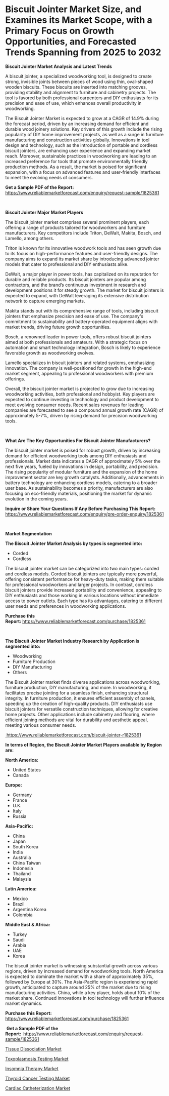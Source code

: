<p><h1>Biscuit Jointer Market Size, and Examines its Market Scope, with a Primary Focus on Growth Opportunities, and Forecasted Trends Spanning from 2025 to 2032</h1></p><p><strong>Biscuit Jointer Market Analysis and Latest Trends</strong></p>
<p><p>A biscuit jointer, a specialized woodworking tool, is designed to create strong, invisible joints between pieces of wood using thin, oval-shaped wooden biscuits. These biscuits are inserted into matching grooves, providing stability and alignment to furniture and cabinetry projects. The tool is favored by both professional carpenters and DIY enthusiasts for its precision and ease of use, which enhances overall productivity in woodworking.</p><p>The Biscuit Jointer Market is expected to grow at a CAGR of 14.9% during the forecast period, driven by an increasing demand for efficient and durable wood joinery solutions. Key drivers of this growth include the rising popularity of DIY home improvement projects, as well as a surge in furniture manufacturing and construction activities globally. Innovations in tool design and technology, such as the introduction of portable and cordless biscuit jointers, are enhancing user experience and expanding market reach. Moreover, sustainable practices in woodworking are leading to an increased preference for tools that promote environmentally friendly production methods. As a result, the market is poised for significant expansion, with a focus on advanced features and user-friendly interfaces to meet the evolving needs of consumers.</p></p>
<p><strong>Get a Sample PDF of the Report:&nbsp;</strong> <a href="https://www.reliablemarketforecast.com/enquiry/request-sample/1825361?utm_campaign=2749&utm_medium=2&utm_source=Github&utm_content=ia&utm_term=09042025&utm_id=biscuit-jointer">https://www.reliablemarketforecast.com/enquiry/request-sample/1825361</a></p>
<p>&nbsp;</p>
<p><strong>Biscuit Jointer Major Market Players</strong></p>
<p><p>The biscuit jointer market comprises several prominent players, each offering a range of products tailored for woodworkers and furniture manufacturers. Key competitors include Triton, DeWalt, Makita, Bosch, and Lamello, among others.</p><p>Triton is known for its innovative woodwork tools and has seen growth due to its focus on high-performance features and user-friendly designs. The company aims to expand its market share by introducing advanced jointer models that cater to professional and DIY enthusiasts alike.</p><p>DeWalt, a major player in power tools, has capitalized on its reputation for durable and reliable products. Its biscuit jointers are popular among contractors, and the brand’s continuous investment in research and development positions it for steady growth. The market for biscuit jointers is expected to expand, with DeWalt leveraging its extensive distribution network to capture emerging markets.</p><p>Makita stands out with its comprehensive range of tools, including biscuit jointers that emphasize precision and ease of use. The company's commitment to sustainability and battery-operated equipment aligns with market trends, driving future growth opportunities.</p><p>Bosch, a renowned leader in power tools, offers robust biscuit jointers aimed at both professionals and amateurs. With a strategic focus on automation and smart technology integration, Bosch is likely to experience favorable growth as woodworking evolves.</p><p>Lamello specializes in biscuit jointers and related systems, emphasizing innovation. The company is well-positioned for growth in the high-end market segment, appealing to professional woodworkers with premium offerings.</p><p>Overall, the biscuit jointer market is projected to grow due to increasing woodworking activities, both professional and hobbyist. Key players are expected to continue investing in technology and product development to meet evolving consumer needs. Recent sales revenues for leading companies are forecasted to see a compound annual growth rate (CAGR) of approximately 5-7%, driven by rising demand for precision woodworking tools.</p></p>
<p>&nbsp;</p>
<p><strong>What Are The Key Opportunities For Biscuit Jointer Manufacturers?</strong></p>
<p><p>The biscuit jointer market is poised for robust growth, driven by increasing demand for efficient woodworking tools among DIY enthusiasts and professionals. Market data indicates a CAGR of approximately 5% over the next five years, fueled by innovations in design, portability, and precision. The rising popularity of modular furniture and the expansion of the home improvement sector are key growth catalysts. Additionally, advancements in battery technology are enhancing cordless models, catering to a broader user base. As sustainability becomes a priority, manufacturers are also focusing on eco-friendly materials, positioning the market for dynamic evolution in the coming years.</p></p>
<p><strong>Inquire or Share Your Questions If Any Before Purchasing This Report:</strong> <a href="https://www.reliablemarketforecast.com/enquiry/pre-order-enquiry/1825361?utm_campaign=2749&utm_medium=2&utm_source=Github&utm_content=ia&utm_term=09042025&utm_id=biscuit-jointer">https://www.reliablemarketforecast.com/enquiry/pre-order-enquiry/1825361</a></p>
<p>&nbsp;</p>
<p><strong>Market Segmentation</strong></p>
<p><strong>The Biscuit Jointer Market Analysis by types is segmented into:</strong></p>
<p><ul><li>Corded</li><li>Cordless</li></ul></p>
<p><p>The biscuit jointer market can be categorized into two main types: corded and cordless models. Corded biscuit jointers are typically more powerful, offering consistent performance for heavy-duty tasks, making them suitable for professional woodworkers and larger projects. In contrast, cordless biscuit jointers provide increased portability and convenience, appealing to DIY enthusiasts and those working in various locations without immediate access to power outlets. Each type has its advantages, catering to different user needs and preferences in woodworking applications.</p></p>
<p><strong>Purchase this Report:&nbsp;</strong><a href="https://www.reliablemarketforecast.com/purchase/1825361?utm_campaign=2749&utm_medium=2&utm_source=Github&utm_content=ia&utm_term=09042025&utm_id=biscuit-jointer">https://www.reliablemarketforecast.com/purchase/1825361</a></p>
<p>&nbsp;</p>
<p><strong>The Biscuit Jointer Market Industry Research by Application is segmented into:</strong></p>
<p><ul><li>Woodworking</li><li>Furniture Production</li><li>DIY Manufacturing</li><li>Others</li></ul></p>
<p><p>The Biscuit Jointer market finds diverse applications across woodworking, furniture production, DIY manufacturing, and more. In woodworking, it facilitates precise jointing for a seamless finish, enhancing structural integrity. In furniture production, it ensures efficient assembly of panels, speeding up the creation of high-quality products. DIY enthusiasts use biscuit jointers for versatile construction techniques, allowing for creative home projects. Other applications include cabinetry and flooring, where efficient joining methods are vital for durability and aesthetic appeal, meeting various consumer needs.</p></p>
<p><a href="https://www.reliablemarketforecast.com/biscuit-jointer-r1825361?utm_campaign=2749&utm_medium=2&utm_source=Github&utm_content=ia&utm_term=09042025&utm_id=biscuit-jointer">&nbsp;https://www.reliablemarketforecast.com/biscuit-jointer-r1825361</a></p>
<p><strong>In terms of Region, the Biscuit Jointer Market Players available by Region are:</strong></p>
<p>
    <p> <strong> North America: </strong>
        <ul>
            <li>United States</li>
            <li>Canada</li>
        </ul>
        </p> 
    <p> <strong> Europe: </strong>
        <ul>
            <li>Germany</li>
            <li>France</li>
            <li>U.K.</li>
            <li>Italy</li>
            <li>Russia</li>
        </ul>
        </p> 
    <p> <strong> Asia-Pacific: </strong>
        <ul>
            <li>China</li>
            <li>Japan</li>
            <li>South Korea</li>
            <li>India</li>
            <li>Australia</li>
            <li>China Taiwan</li>
            <li>Indonesia</li>
            <li>Thailand</li>
            <li>Malaysia</li>
        </ul>
        </p> 
    <p> <strong> Latin America: </strong>
        <ul>
            <li>Mexico</li>
            <li>Brazil</li>
            <li>Argentina Korea</li>
            <li>Colombia</li>
        </ul>
        </p> 
    <p> <strong> Middle East & Africa: </strong>
        <ul>
            <li>Turkey</li>
            <li>Saudi</li>
            <li>Arabia</li>
            <li>UAE</li>
            <li>Korea</li>
        </ul>
    </p>
    </p>
<p><p>The biscuit jointer market is witnessing substantial growth across various regions, driven by increased demand for woodworking tools. North America is expected to dominate the market with a share of approximately 35%, followed by Europe at 30%. The Asia-Pacific region is experiencing rapid growth, anticipated to capture around 25% of the market due to rising manufacturing activities. China, while a key player, holds about 10% of the market share. Continued innovations in tool technology will further influence market dynamics.</p></p>
<p><strong>Purchase this Report: </strong><a href="https://www.reliablemarketforecast.com/purchase/1825361?utm_campaign=2749&utm_medium=2&utm_source=Github&utm_content=ia&utm_term=09042025&utm_id=biscuit-jointer">https://www.reliablemarketforecast.com/purchase/1825361</a></p>
<p>&nbsp;<strong>Get a Sample PDF of the Report:&nbsp;&nbsp;</strong><a href="https://www.reliablemarketforecast.com/enquiry/request-sample/1825361?utm_campaign=2749&utm_medium=2&utm_source=Github&utm_content=ia&utm_term=09042025&utm_id=biscuit-jointer">https://www.reliablemarketforecast.com/enquiry/request-sample/1825361</a></p>
<p><strong></strong></p>
<p><p><a href="https://www.linkedin.com/pulse/report-covers-tissue-dissociation-market-basisof-value-8wfee?utm_campaign=2749&utm_medium=2&utm_source=Github&utm_content=ia&utm_term=09042025&utm_id=biscuit-jointer">Tissue Dissociation Market</a></p><p><a href="https://www.linkedin.com/pulse/international-toxoplasmosis-testing-market-growing-extraordinary-emuze?utm_campaign=2749&utm_medium=2&utm_source=Github&utm_content=ia&utm_term=09042025&utm_id=biscuit-jointer">Toxoplasmosis Testing Market</a></p><p><a href="https://www.linkedin.com/pulse/insomnia-therapy-market-analysis-report-key-players-overview-urrde?utm_campaign=2749&utm_medium=2&utm_source=Github&utm_content=ia&utm_term=09042025&utm_id=biscuit-jointer">Insomnia Therapy Market</a></p><p><a href="https://www.linkedin.com/pulse/thyroid-cancer-testing-market-essentials-key-players-demand-no1ze?utm_campaign=2749&utm_medium=2&utm_source=Github&utm_content=ia&utm_term=09042025&utm_id=biscuit-jointer">Thyroid Cancer Testing Market</a></p><p><a href="https://www.linkedin.com/pulse/cardiac-catheterization-market-size-2025-2032-reports-j7vde?utm_campaign=2749&utm_medium=2&utm_source=Github&utm_content=ia&utm_term=09042025&utm_id=biscuit-jointer">Cardiac Catheterization Market</a></p></p>